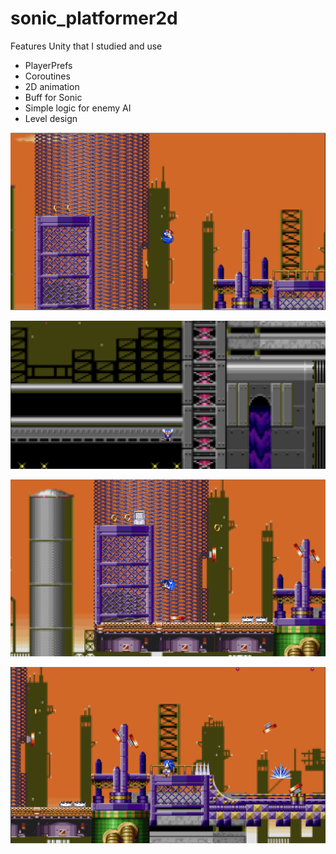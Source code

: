# sonic_platformer2d

Features Unity that I studied and use
* PlayerPrefs
* Coroutines
* 2D animation
* Buff for Sonic
* Simple logic for enemy AI
* Level design

![Image](https://raw.githubusercontent.com/liderako/sonic_platformer2d/master/Image/Screen%20Shot%202019-06-17%20at%203.57.36%20PM.png)

![Image](https://raw.githubusercontent.com/liderako/sonic_platformer2d/master/Image/Screen%20Shot%202019-06-17%20at%203.57.51%20PM.png)

![Image](https://raw.githubusercontent.com/liderako/sonic_platformer2d/master/Image/Screen%20Shot%202019-06-17%20at%203.58.57%20PM.png)

![Image](https://raw.githubusercontent.com/liderako/sonic_platformer2d/master/Image/Screen%20Shot%202019-06-17%20at%203.59.11%20PM.png)
